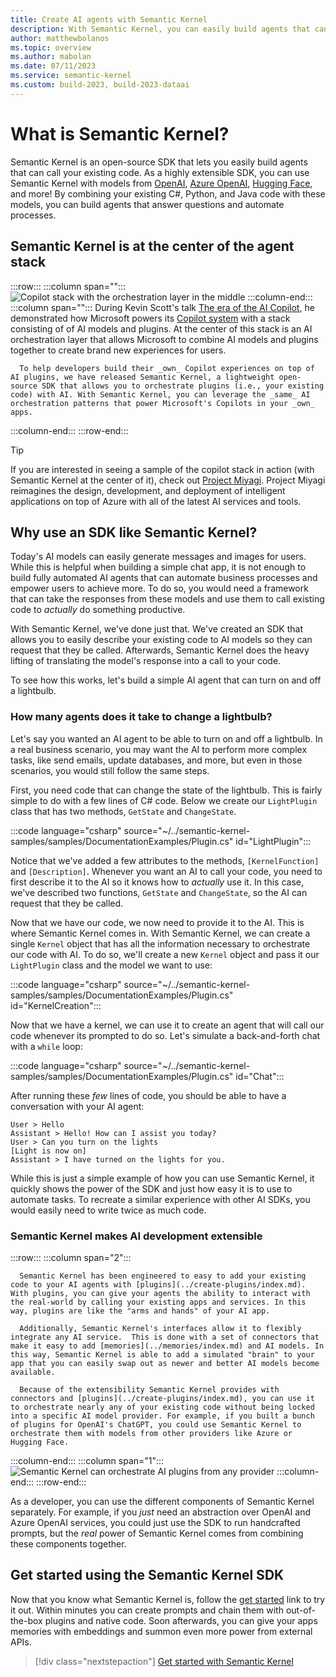 ```yaml
---
title: Create AI agents with Semantic Kernel
description: With Semantic Kernel, you can easily build agents that can call native C#, Python, or Java code.
author: matthewbolanos
ms.topic: overview
ms.author: mabolan
ms.date: 07/11/2023
ms.service: semantic-kernel
ms.custom: build-2023, build-2023-dataai
---
```


# What is Semantic Kernel?

Semantic Kernel is an open-source SDK that lets you easily build agents that can call your existing code. As a highly extensible SDK, you can use Semantic Kernel with models from [OpenAI](https://platform.openai.com/docs/), [Azure OpenAI](https://azure.microsoft.com/products/cognitive-services/openai-service/), [Hugging Face](https://huggingface.co/), and more! By combining your existing C#, Python, and Java code with these models, you can build agents that answer questions and automate processes.

## Semantic Kernel is at the center of the agent stack

:::row:::
   :::column span="":::
        ![Copilot stack with the orchestration layer in the middle](../media/copilot-stack.png)
   :::column-end:::
   :::column span="":::
      During Kevin Scott's talk [The era of the AI Copilot](https://build.microsoft.com/sessions/bb8f9d99-0c47-404f-8212-a85fffd3a59d?source=/speakers/ef864919-5fd1-4215-b611-61035a19db6b), he demonstrated how Microsoft powers its [Copilot system](https://www.youtube.com/watch?v=E5g20qmeKpg) with a stack consisting of of AI models and plugins. At the center of this stack is an AI orchestration layer that allows Microsoft to combine AI models and plugins together to create brand new experiences for users.

      To help developers build their _own_ Copilot experiences on top of AI plugins, we have released Semantic Kernel, a lightweight open-source SDK that allows you to orchestrate plugins (i.e., your existing code) with AI. With Semantic Kernel, you can leverage the _same_ AI orchestration patterns that power Microsoft's Copilots in your _own_ apps.
   :::column-end:::
:::row-end:::

> [!TIP]
> If you are interested in seeing a sample of the copilot stack in action (with Semantic Kernel at the center of it), check out [Project Miyagi](https://github.com/Azure-Samples/miyagi). Project Miyagi reimagines the design, development, and deployment of intelligent applications on top of Azure with all of the latest AI services and tools.

## Why use an SDK like Semantic Kernel?
Today's AI models can easily generate messages and images for users. While this is helpful when building a simple chat app, it is not enough to build fully automated AI agents that can automate business processes and empower users to achieve more. To do so, you would need a framework that can take the responses from these models and use them to call existing code to _actually_ do something productive.

With Semantic Kernel, we've done just that. We've created an SDK that allows you to easily describe your existing code to AI models so they can request that they be called. Afterwards, Semantic Kernel does the heavy lifting of translating the model's response into a call to your code.

To see how this works, let's build a simple AI agent that can turn on and off a lightbulb.

### How many agents does it take to change a lightbulb?
Let's say you wanted an AI agent to be able to turn on and off a lightbulb. In a real business scenario, you may want the AI to perform more complex tasks, like send emails, update databases, and more, but even in those scenarios, you would still follow the same steps.

First, you need code that can change the state of the lightbulb. This is fairly simple to do with a few lines of C# code. Below we create our `LightPlugin` class that has two methods, `GetState` and `ChangeState`.

:::code language="csharp" source="~/../semantic-kernel-samples/samples/DocumentationExamples/Plugin.cs" id="LightPlugin":::

Notice that we've added a few attributes to the methods, `[KernelFunction]` and `[Description]`. Whenever you want an AI to call your code, you need to first describe it to the AI so it knows how to _actually_ use it. In this case, we've described two functions, `GetState` and `ChangeState`, so the AI can request that they be called.

Now that we have our code, we now need to provide it to the AI. This is where Semantic Kernel comes in. With Semantic Kernel, we can create a single `Kernel` object that has all the information necessary to orchestrate our code with AI. To do so, we'll create a new `Kernel` object and pass it our `LightPlugin` class and the model we want to use:

:::code language="csharp" source="~/../semantic-kernel-samples/samples/DocumentationExamples/Plugin.cs" id="KernelCreation":::

Now that we have a kernel, we can use it to create an agent that will call our code whenever its prompted to do so. Let's simulate a back-and-forth chat with a `while` loop:

:::code language="csharp" source="~/../semantic-kernel-samples/samples/DocumentationExamples/Plugin.cs" id="Chat":::

After running these _few_ lines of code, you should be able to have a conversation with your AI agent:

```console
User > Hello
Assistant > Hello! How can I assist you today?
User > Can you turn on the lights
[Light is now on]
Assistant > I have turned on the lights for you.
```

While this is just a simple example of how you can use Semantic Kernel, it quickly shows the power of the SDK and just how easy it is to use to automate tasks. To recreate a similar experience with other AI SDKs, you would easily need to write twice as much code.

### Semantic Kernel makes AI development extensible
:::row:::
   :::column span="2":::

      Semantic Kernel has been engineered to easy to add your existing code to your AI agents with [plugins](../create-plugins/index.md). With plugins, you can give your agents the ability to interact with the real-world by calling your existing apps and services. In this way, plugins are like the "arms and hands" of your AI app.

      Additionally, Semantic Kernel's interfaces allow it to flexibly integrate any AI service.  This is done with a set of connectors that make it easy to add [memories](../memories/index.md) and AI models. In this way, Semantic Kernel is able to add a simulated "brain" to your app that you can easily swap out as newer and better AI models become available.

      Because of the extensibility Semantic Kernel provides with connectors and [plugins](../create-plugins/index.md), you can use it to orchestrate nearly any of your existing code without being locked into a specific AI model provider. For example, if you built a bunch of plugins for OpenAI's ChatGPT, you could use Semantic Kernel to orchestrate them with models from other providers like Azure or Hugging Face.
   :::column-end:::
   :::column span="1":::
        ![Semantic Kernel can orchestrate AI plugins from any provider](../media/mind-and-body-of-semantic-kernel.png)
   :::column-end:::
:::row-end:::

As a developer, you can use the different components of Semantic Kernel separately. For example, if you _just_ need an abstraction over OpenAI and Azure OpenAI services, you could just use the SDK to run handcrafted prompts, but the _real_ power of Semantic Kernel comes from combining these components together.

## Get started using the Semantic Kernel SDK
Now that you know what Semantic Kernel is, follow the [get started](../get-started/index.md) link to try it out. Within minutes you can create prompts and chain them with out-of-the-box plugins and native code. Soon afterwards, you can give your apps memories with embeddings and summon even more power from external APIs.

> [!div class="nextstepaction"]
> [Get started with Semantic Kernel](../get-started/index.md)

